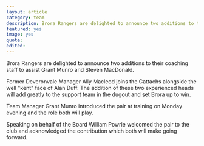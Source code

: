 ```yaml
---
layout: article
category: team
description: Brora Rangers are delighted to announce two additions to their coaching staff to assist Grant Munro and Steven MacDonald.
featured: yes
image: yes
quote:
edited:
---
```

Brora Rangers are delighted to announce two additions to their coaching staff to assist Grant Munro and Steven MacDonald.

Former Deveronvale Manager Ally Macleod joins the Cattachs alongside the well "kent" face of Alan Duff. The addition of these two experienced heads will add greatly to the support team in the dugout and set Brora up to win.

Team Manager Grant Munro introduced the pair at training on Monday evening and the role both will play.

Speaking on behalf of the Board William Powrie welcomed the pair to the club and acknowledged the contribution which both will make going forward.
